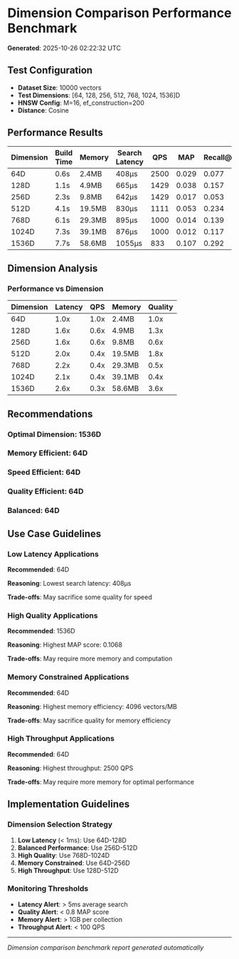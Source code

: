 # Dimension Comparison Performance Benchmark

**Generated**: 2025-10-26 02:22:32 UTC

## Test Configuration

- **Dataset Size**: 10000 vectors
- **Test Dimensions**: [64, 128, 256, 512, 768, 1024, 1536]D
- **HNSW Config**: M=16, ef_construction=200
- **Distance**: Cosine

## Performance Results

| Dimension | Build Time | Memory | Search Latency | QPS | MAP | Recall@10 | Memory Eff |
|-----------|-----------|--------|----------------|-----|-----|-----------|------------|
| 64D | 0.6s | 2.4MB | 408μs | 2500 | 0.029 | 0.077 | 4096/MB |
| 128D | 1.1s | 4.9MB | 665μs | 1429 | 0.038 | 0.157 | 2048/MB |
| 256D | 2.3s | 9.8MB | 642μs | 1429 | 0.017 | 0.053 | 1024/MB |
| 512D | 4.1s | 19.5MB | 830μs | 1111 | 0.053 | 0.234 | 512/MB |
| 768D | 6.1s | 29.3MB | 895μs | 1000 | 0.014 | 0.139 | 341/MB |
| 1024D | 7.3s | 39.1MB | 876μs | 1000 | 0.012 | 0.117 | 256/MB |
| 1536D | 7.7s | 58.6MB | 1055μs | 833 | 0.107 | 0.292 | 171/MB |

## Dimension Analysis

### Performance vs Dimension

| Dimension | Latency | QPS | Memory | Quality |
|-----------|---------|-----|--------|----------|
| 64D | 1.0x | 1.0x | 2.4MB | 1.0x |
| 128D | 1.6x | 0.6x | 4.9MB | 1.3x |
| 256D | 1.6x | 0.6x | 9.8MB | 0.6x |
| 512D | 2.0x | 0.4x | 19.5MB | 1.8x |
| 768D | 2.2x | 0.4x | 29.3MB | 0.5x |
| 1024D | 2.1x | 0.4x | 39.1MB | 0.4x |
| 1536D | 2.6x | 0.3x | 58.6MB | 3.6x |

## Recommendations

### Optimal Dimension: **1536D**

### Memory Efficient: **64D**

### Speed Efficient: **64D**

### Quality Efficient: **64D**

### Balanced: **64D**

## Use Case Guidelines

### Low Latency Applications

**Recommended**: 64D

**Reasoning**: Lowest search latency: 408μs

**Trade-offs**: May sacrifice some quality for speed

### High Quality Applications

**Recommended**: 1536D

**Reasoning**: Highest MAP score: 0.1068

**Trade-offs**: May require more memory and computation

### Memory Constrained Applications

**Recommended**: 64D

**Reasoning**: Highest memory efficiency: 4096 vectors/MB

**Trade-offs**: May sacrifice quality for memory efficiency

### High Throughput Applications

**Recommended**: 64D

**Reasoning**: Highest throughput: 2500 QPS

**Trade-offs**: May require more memory for optimal performance

## Implementation Guidelines

### Dimension Selection Strategy

1. **Low Latency** (< 1ms): Use 64D-128D
2. **Balanced Performance**: Use 256D-512D
3. **High Quality**: Use 768D-1024D
4. **Memory Constrained**: Use 64D-256D
5. **High Throughput**: Use 128D-512D

### Monitoring Thresholds

- **Latency Alert**: > 5ms average search
- **Quality Alert**: < 0.8 MAP score
- **Memory Alert**: > 1GB per collection
- **Throughput Alert**: < 100 QPS

---

*Dimension comparison benchmark report generated automatically*
